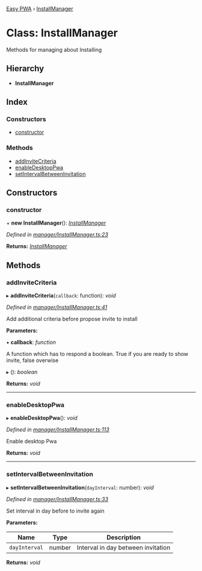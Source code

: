 [Easy PWA](../README.md) › [InstallManager](installmanager.md)

# Class: InstallManager

Methods for managing about Installing

## Hierarchy

* **InstallManager**

## Index

### Constructors

* [constructor](installmanager.md#constructor)

### Methods

* [addInviteCriteria](installmanager.md#addinvitecriteria)
* [enableDesktopPwa](installmanager.md#enabledesktoppwa)
* [setIntervalBetweenInvitation](installmanager.md#setintervalbetweeninvitation)

## Constructors

###  constructor

\+ **new InstallManager**(): *[InstallManager](installmanager.md)*

*Defined in [manager/InstallManager.ts:23](https://github.com/easy-pwa/easy-pwa-js/blob/0d7653b/src/ts/manager/InstallManager.ts#L23)*

**Returns:** *[InstallManager](installmanager.md)*

## Methods

###  addInviteCriteria

▸ **addInviteCriteria**(`callback`: function): *void*

*Defined in [manager/InstallManager.ts:41](https://github.com/easy-pwa/easy-pwa-js/blob/0d7653b/src/ts/manager/InstallManager.ts#L41)*

Add additional criteria before propose invite to install

**Parameters:**

▪ **callback**: *function*

A function which has to respond a boolean. True if you are ready to show invite, false overwise

▸ (): *boolean*

**Returns:** *void*

___

###  enableDesktopPwa

▸ **enableDesktopPwa**(): *void*

*Defined in [manager/InstallManager.ts:113](https://github.com/easy-pwa/easy-pwa-js/blob/0d7653b/src/ts/manager/InstallManager.ts#L113)*

Enable desktop Pwa

**Returns:** *void*

___

###  setIntervalBetweenInvitation

▸ **setIntervalBetweenInvitation**(`dayInterval`: number): *void*

*Defined in [manager/InstallManager.ts:33](https://github.com/easy-pwa/easy-pwa-js/blob/0d7653b/src/ts/manager/InstallManager.ts#L33)*

Set interval in day before to invite again

**Parameters:**

Name | Type | Description |
------ | ------ | ------ |
`dayInterval` | number | Interval in day between invitation  |

**Returns:** *void*
